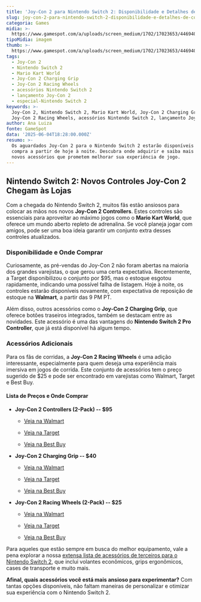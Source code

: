 ```yaml
---
title: 'Joy-Con 2 para Nintendo Switch 2: Disponibilidade e Detalhes de Compra'
slug: joy-con-2-para-nintendo-switch-2-disponibilidade-e-detalhes-de-compra
categoria: Games
midia: >-
  https://www.gamespot.com/a/uploads/screen_medium/1702/17023653/4469402-mixcollage-02-apr-2025-09-22-am-6601.jpg
tipoMidia: imagem
thumb: >-
  https://www.gamespot.com/a/uploads/screen_medium/1702/17023653/4469402-mixcollage-02-apr-2025-09-22-am-6601.jpg
tags:
  - Joy-Con 2
  - Nintendo Switch 2
  - Mario Kart World
  - Joy-Con 2 Charging Grip
  - Joy-Con 2 Racing Wheels
  - acessórios Nintendo Switch 2
  - lançamento Joy-Con 2
  - especial-Nintendo Switch 2
keywords: >-
  Joy-Con 2, Nintendo Switch 2, Mario Kart World, Joy-Con 2 Charging Grip,
  Joy-Con 2 Racing Wheels, acessórios Nintendo Switch 2, lançamento Joy-Con 2
author: Ana Luiza
fonte: GameSpot
data: '2025-06-04T18:28:00.000Z'
resumo: >-
  Os aguardados Joy-Con 2 para o Nintendo Switch 2 estarão disponíveis para
  compra a partir de hoje à noite. Descubra onde adquirir e saiba mais sobre os
  novos acessórios que prometem melhorar sua experiência de jogo.
---
```

## Nintendo Switch 2: Novos Controles Joy-Con 2 Chegam às Lojas

Com a chegada do Nintendo Switch 2, muitos fãs estão ansiosos para colocar as mãos nos novos **Joy-Con 2 Controllers**. Estes controles são essenciais para aproveitar ao máximo jogos como o **Mario Kart World**, que oferece um mundo aberto repleto de adrenalina. Se você planeja jogar com amigos, pode ser uma boa ideia garantir um conjunto extra desses controles atualizados.

### Disponibilidade e Onde Comprar

Curiosamente, as pré-vendas do Joy-Con 2 não foram abertas na maioria dos grandes varejistas, o que gerou uma certa expectativa. Recentemente, a Target disponibilizou o conjunto por $95, mas o estoque esgotou rapidamente, indicando uma possível falha de listagem. Hoje à noite, os controles estarão disponíveis novamente, com expectativa de reposição de estoque na **Walmart**, a partir das 9 PM PT.

Além disso, outros acessórios como o **Joy-Con 2 Charging Grip**, que oferece botões traseiros integrados, também se destacam entre as novidades. Este acessório é uma das vantagens do **Nintendo Switch 2 Pro Controller**, que já está disponível há algum tempo.

### Acessórios Adicionais

Para os fãs de corridas, a **Joy-Con 2 Racing Wheels** é uma adição interessante, especialmente para quem deseja uma experiência mais imersiva em jogos de corrida. Este conjunto de acessórios tem o preço sugerido de $25 e pode ser encontrado em varejistas como Walmart, Target e Best Buy.

#### Lista de Preços e Onde Comprar

- **Joy-Con 2 Controllers (2-Pack) -- $95**

  - [Veja na Walmart](https://goto.walmart.com/c/1804712/565706/9383?veh=aff&sourceid=imp_000011112222333344&u=https://www.walmart.com/ip/Joy-Con-2-L-R-Light-Blue-Light-Red/15898519412&subId1=subid_value)

  - [Veja na Target](https://goto.target.com/c/1804712/81938/2092?subId1=subid_value&u=https://www.target.com/p/nintendo-switch-2-joy-con-2-l-r-light-blue-light-red/-/A-94704608)

  - [Veja na Best Buy](https://bestbuy.7tiv.net/qzNn7y)

- **Joy-Con 2 Charging Grip -- $40**

  - [Veja na Walmart](https://goto.walmart.com/c/1804712/565706/9383?veh=aff&sourceid=imp_000011112222333344&u=https://www.walmart.com/ip/Joy-Con-2-Charging-Grip/15898369899&subId1=subid_value)

  - [Veja na Target](https://goto.target.com/c/1804712/81938/2092?subId1=subid_value&u=https://www.target.com/p/nintendo-switch-2-joy-con-2-charging-grip/-/A-94704606)

  - [Veja na Best Buy](https://bestbuy.7tiv.net/Dy1V2n)

- **Joy-Con 2 Racing Wheels (2-Pack) -- $25**

  - [Veja na Walmart](https://goto.walmart.com/c/1804712/565706/9383?veh=aff&sourceid=imp_000011112222333344&u=https://www.walmart.com/ip/Joy-Con-2-Wheel-set-of-2/15940757432&subId1=subid_value)

  - [Veja na Target](https://goto.target.com/c/1804712/81938/2092?subId1=subid_value&u=https://www.target.com/p/nintendo-switch-2-joy-con-2-wheel-set-of-2/-/A-94704604)

  - [Veja na Best Buy](https://bestbuy.7tiv.net/e1B46r)

Para aqueles que estão sempre em busca do melhor equipamento, vale a pena explorar a nossa [extensa lista de acessórios de terceiros para o Nintendo Switch 2](https://www.gamespot.com/articles/nintendo-switch-2-gear-guide-100-third-party-accessories-in-one-place/1100-6531965/), que inclui volantes econômicos, grips ergonômicos, cases de transporte e muito mais.

**Afinal, quais acessórios você está mais ansioso para experimentar?** Com tantas opções disponíveis, não faltam maneiras de personalizar e otimizar sua experiência com o Nintendo Switch 2.
